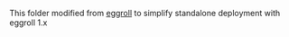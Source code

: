 This folder modified from [eggroll](https://github.com/WeBankFinTech/eggroll/tree/v1.1.4/api) to simplify standalone deployment with eggroll 1.x